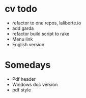 cv todo
=========

- refactor to one repos, laliberte.io
- add garda
- refactor build script to rake
- Menu link
- English version


Somedays
=======

- Pdf header
- Windows doc version
- pdf style
